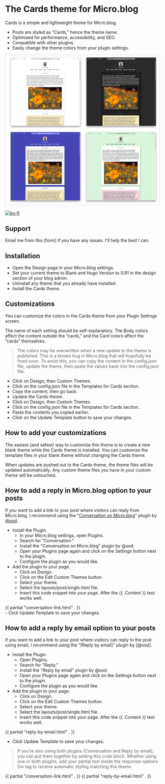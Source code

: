 # The Cards theme for Micro.blog
Cards is a simple and lightweight theme for Micro.blog. 
- Posts are styled as "Cards,” hence the theme name.
- Optimized for performance, accessibility, and SEO.
- Compatible with other plugins.
- Easily change the theme colors from your plugin settings.

!["Card Theme Samples"](screenshot/Card%20Theme%20Samples.png)

[![ko-fi](https://ko-fi.com/img/githubbutton_sm.svg)](https://ko-fi.com/M4M0DLOZR)

## Support
Email me from this [form] if you have any issues. I'll help the best I can.

## Installation
- Open the Design page in your Micro.blog settings.
- Set your current theme to Blank and Hugo Version to 0.91 in the design section of your blog admin.
- Uninstall any theme that you already have installed.
- Install the Cards theme.

## Customizations
You can customize the colors in the Cards theme from your Plugin Settings screen.

The name of each setting should be self-explanatory. The Body colors affect the content outside the “cards,” and the Card colors affect the “cards” themselves.

> The colors may be overwritten when a new update to the theme is published. This is a known bug in Micro.blog that will hopefully be fixed soon. To avoid this, you can copy the content in the config.json file, update the theme, then paste the values back into the config.json file.

- Click on Design, then Custom Themes.
- Click on the config.json file in the Templates for Cards section.
- Copy the content, then go back.
- Update the Cards theme.
- Click on Design, then Custom Themes.
- Click on the config.json file in the Templates for Cards section.
- Paste the contents you copied earlier.
- Click on the Update Template button to save your changes.

## How to add your customizations
The easiest (and safest) way to customize this theme is to create a new blank theme while the Cards theme is installed. You can customize the template files in your blank theme without changing the Cards theme.

When updates are pushed out to the Cards theme, the theme files will be updated automatically. Any custom theme files you have in your custom theme will be untouched.

## How to add a reply in Micro.blog option to your posts
If you want to add a link to your post where visitors can reply from Micro.blog, I recommend using the "[Conversation on Micro.blog](https://github.com/svendahlstrand/plugin-conversation-on-mb)" plugin by [@sod](https://micro.blog/sod).

-   Install the Plugin
    -   In your Micro.blog settings, open Plugins.
    -   Search for "Conversation."
    -   Install the "Conversation on Micro.blog" plugin by @sod.
    -   Open your Plugins page again and click on the Settings button next to the plugin.
    -   Configure the plugin as you would like.
-   Add the plugin to your page.
    -   Click on Design.
    -   Click on the Edit Custom Themes button.
    -   Select your theme.
    -   Select the layouts/post/single.html file.
    -   Insert this code snippet into your page. After the {{ .Content }} text works well.

<div class="response-options">{{ partial "conversation-link.html" . }}</div>
- Click Update Template to save your changes.

## How to add a reply by email option to your posts
If you want to add a link to your post where visitors can reply to the post using email, I recommend using the "[Reply by email]" plugin by [@sod].

- Install the Plugin
	- Open Plugins.
	- Search for "Reply."
	- Install the "Reply by email" plugin by @sod.
	- Open your Plugins page again and click on the Settings button next to the plugin.
	- Configure the plugin as you would like.
- Add the plugin to your page.
	- Click on Design.
	- Click on the Edit Custom Themes button.
	- Select your theme.
	- Select the layouts/post/single.html file.
	- Insert this code snippet into your page. After the {{ .Content }} text works well.

<div class="response-options">{{ partial "reply-by-email.html" . }}</div>

 - Click Update Template to save your changes.

> If you’re also using both plugins (Conversation and Reply by email), you can put them together by adding this code block. Whether using one or both plugins, add your partial text inside the response-options Div tag to receive automatic styling matching this theme.

<div class="response-options">
	{{ partial "conversation-link.html" . }}
	{{ partial "reply-by-email.html" . }}
</div>
